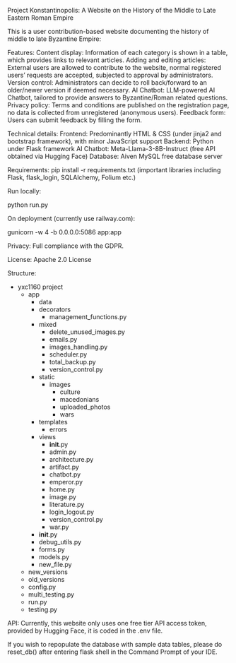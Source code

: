 Project Konstantinopolis: A Website on the History of the Middle to Late Eastern Roman Empire

This is a user contribution-based website documenting the history of middle to late Byzantine Empire:


Features: 
Content display: Information of each category is shown in a table, which provides links to relevant articles.
Adding and editing articles: External users are allowed to contribute to the website, normal registered users’ requests are accepted, subjected to approval by administrators. 
Version control: Administrators can decide to roll back/forward to an older/newer version if deemed necessary.
AI Chatbot: LLM-powered AI Chatbot, tailored to provide answers to Byzantine/Roman related questions. 
Privacy policy: Terms and conditions are published on the registration page, no data is collected from unregistered (anonymous users).
Feedback form: Users can submit feedback by filling the form. 


Technical details:
Frontend: Predominantly HTML & CSS (under jinja2 and bootstrap framework), with minor JavaScript support
Backend: Python under Flask framework
AI Chatbot: Meta-Llama-3-8B-Instruct (free API obtained via Hugging Face)
Database: Aiven MySQL free database server

Requirements:
pip install -r requirements.txt
(important libraries including Flask, flask_login, SQLAlchemy, Folium etc.)


Run locally:


python run.py


On deployment (currently use railway.com):


gunicorn -w 4 -b 0.0.0.0:5086 app:app

Privacy: Full compliance with the GDPR.


License:
Apache 2.0 License

Structure:
+ yxc1160 project
    + app
        + data
        + decorators
            - management_functions.py
        + mixed
            - delete_unused_images.py
            - emails.py
            - images_handling.py
            - scheduler.py
            - total_backup.py
            - version_control.py
        + static
            + images
                + culture
                + macedonians
                + uploaded_photos
                + wars
        + templates
            + errors
        + views
            - __init__.py
            - admin.py
            - architecture.py
            - artifact.py
            - chatbot.py
            - emperor.py
            - home.py
            - image.py
            - literature.py
            - login_logout.py
            - version_control.py
            - war.py
        - __init__.py
        - debug_utils.py
        - forms.py
        - models.py
        - new_file.py
    + new_versions
    + old_versions
    - config.py
    - multi_testing.py
    - run.py
    - testing.py

API: Currently, this website only uses one free tier API access token, provided by Hugging Face, it is coded in the .env file.

If you wish to repopulate the database with sample data tables, please do reset_db() after entering flask shell in the Command Prompt of your IDE.  






